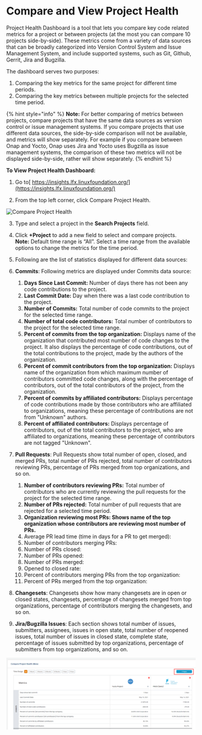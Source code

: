 # Compare and View Project Health

Project Health Dashboard is a tool that lets you compare key code related metrics for a project or between projects \(at the most you can compare 10 projects side-by-side\). These metrics come from a variety of data sources that can be broadly categorized into Version Control System and Issue Management System, and include supported systems, such as Git, Github, Gerrit, Jira and Bugzilla.

The dashboard serves two purposes:

1. Comparing the key metrics for the same project for different time periods.
2. Comparing the key metrics between multiple projects for the selected time period.

{% hint style="info" %}
**Note:** For better comparing of metrics between projects, compare projects that have the same data sources as version control or issue management systems. If you compare projects that use different data sources, the side-by-side comparison will not be available, and metrics will show separately. For example if you compare between Onap and Yocto, Onap uses Jira and Yocto uses Bugzilla as issue management systems, the comparison of these two metrics will not be displayed side-by-side, rather will show separately.
{% endhint %}

**To View Project Health Dashboard:**

 1. Go to[ https://insights.lfx.linuxfoundation.org/](https://insights.lfx.linuxfoundation.org/)

2. From the top left corner, click Compare Project Health.

![Compare Project Health](https://lh5.googleusercontent.com/jkn4-dxyPJSXTkbZKrpvsv56tnE8v0Alhsfc5_1Ok_P8MHuD-hMPhVx8Q_nw8U42RgIDJrooQ1n6SmODF4VcYIGbfCJXxFHN_i1yc8X4-acn0fgHRxRz3zAXbCMbp33ekFlul0i2)

3. Type and select a project in the **Search Projects** field.

4. Click **+Project** to add a new field to select and compare projects.   
**Note:** Default time range is “All”. Select a time range from the available options to change the metrics for the time period.

5. Following are the list of statistics displayed for different data sources:

1. **Commits**: Following metrics are displayed under Commits data source:
   1. **Days Since Last Commit:** Number of days there has not been any code contributions to the project.
   2. **Last Commit Date:** Day when there was a last code contribution to the project.
   3. **Number of Commits:** Total number of code commits to the project for the selected time range.
   4. **Number of total code contributors:** Total number of contributors to the project for the selected time range.
   5. **Percent of commits from the top organization:** Displays name of the organization that contributed most number of code changes to the project. It also displays the percentage of code contributions, out of the total contributions to the project, made by the authors of the organization.
   6. **Percent of commit contributors from the top organization:** Displays name of the organization from which maximum number of contributors committed code changes, along with the percentage of contributors, out of the total contributors of the project, from the organization.
   7. **Percent of commits by affiliated contributors:** Displays percentage of code contributions made by those contributors who are affiliated to organizations, meaning these percentage of contributions are not from "Unknown" authors.
   8. **Percent of affiliated contributors:** Displays percentage of contributors, out of the total contributors to the project, who are affiliated to organizations, meaning these percentage of contributors are not tagged "Unknown".
2. **Pull Requests**: Pull Requests show total number of open, closed, and merged PRs, total number of PRs rejected, total number of contributors reviewing PRs, percentage of PRs merged from top organizations, and so on.
   1. **Number of contributors reviewing PRs:** Total number of contributors who are currently reviewing the pull requests for the project for the selected time range.
   2. **Number of PRs rejected:** Total number of pull requests that are rejected for a selected time period.
   3. **Organization reviewing most PRs: Shows name of the top organization whose contributors are reviewing most number of PRs.**
   4. Average PR lead time \(time in days for a PR to get merged\):
   5. Number of contributors merging PRs:
   6. Number of PRs closed:
   7. Number of PRs opened:
   8. Number of PRs merged:
   9. Opened to closed rate:
   10. Percent of contributors merging PRs from the top organization:
   11. Percent of PRs merged from the top organization:
3. **Changesets**: Changesets show how many changesets are in open or closed states, changesets, percentage of changesets merged from top organizations, percentage of contributors merging the changesets, and so on.
4. **Jira/Bugzilla Issues**: Each section shows total number of issues, submitters, assignees, issues in open state, total number of reopened issues, total number of issues in closed state, complete state, percentage of issues submitted by top organizations, percentage of submitters from top organizations, and so on.

![Compare Project Health](../../.gitbook/assets/compare-project-health.png)



